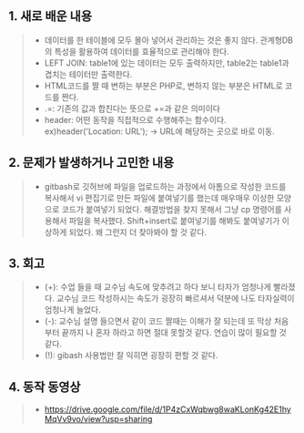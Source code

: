 ## 1. 새로 배운 내용
> * 데이터를 한 테이블에 모두 몰아 넣어서 관리하는 것은 좋지 않다. 관계형DB의 특성을 활용하여 데이터를 효율적으로 관리해야 한다. 
> * LEFT JOIN: table1에 있는 데이터는 모두 출력하지만, table2는 table1과 겹치는 테이터만 출력한다.
> * HTML코드를 짤 때 변하는 부분은 PHP로, 변하지 않는 부분은 HTML로 코드를 짠다.
> * .=: 기존의 값과 합친다는 뜻으로 +=과 같은 의미이다
> * header: 어떤 동작을 직접적으로 수행해주는 함수이다. ex)header('Location: URL'); -> URL에 해당하는 곳으로 바로 이동.

## 2. 문제가 발생하거나 고민한 내용
> * gitbash로 깃허브에 파일을 업로드하는 과정에서 아톰으로 작성한 코드를 복사해서 vi 편집기로 만든 파일에 붙여넣기를 했는데 매우매우 이상한 모양으로 코드가 붙여넣기 되었다. 해결방법을 찾지 못해서
그냥 cp 명령어를 사용해서 파일을 복사했다. Shift+insert로 붙여넣기를 해봐도 붙여넣기가 이상하게 되었다. 왜 그런지 더 찾아봐야 할 것 같다.

## 3. 회고
> * (+): 수업 들을 때 교수님 속도에 맞추려고 하다 보니 타자가 엄청나게 빨라졌다. 교수님 코드 작성하시는 속도가 굉장히 빠르셔서 덕분에 나도 타자실력이 엄청나게 늘었다.
> * (-): 교수님 설명 들으면서 같이 코드 짤때는 이해가 잘 되는데 또 막상 처음부터 끝까지 나 혼자 하라고 하면 절대 못할것 같다. 연습이 많이 필요할 것 같다. 
> * (!): gibash 사용법만 잘 익히면 굉장히 편할 것 같다. 

## 4. 동작 동영상
> * <https://drive.google.com/file/d/1P4zCxWqbwg8waKLonKg42E1hyMqVv9vo/view?usp=sharing>
